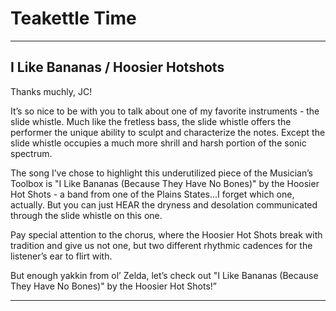 # Teakettle Time

---

## I Like Bananas / Hoosier Hotshots

Thanks muchly, JC!

It’s so nice to be with you to talk about one of my favorite instruments - the slide whistle.  Much like the fretless bass, the slide whistle offers the performer the unique ability to sculpt and characterize the notes.  Except the slide whistle occupies a much more shrill and harsh portion of the sonic spectrum.

The song I’ve chose to highlight this underutilized piece of the Musician’s Toolbox is "I Like Bananas (Because They Have No Bones)" by the Hoosier Hot Shots - a band from one of the Plains States...I forget which one, actually.  But you can just HEAR the dryness and desolation communicated through the slide whistle on this one.

Pay special attention to the chorus, where the Hoosier Hot Shots break with tradition and give us not one, but two different rhythmic cadences for the listener’s ear to flirt with.

But enough yakkin from ol’ Zelda, let’s check out "I Like Bananas (Because They Have No Bones)" by the Hoosier Hot Shots!”

---
